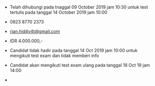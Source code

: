 - Telah dihubungi pada tnaggal 09 October 2019 jam 10:30 untuk test tertulis pada tanggal 14 October 2019 jam 10:00

- 0823 8770 2373

- rian.hid4y4t@gmail.com

- IDR 4.000.000,-

- Candidat tidak hadir pada tanggal 14 Oct 2019 jam 10:00 untuk mengikuti test exam dan tidak memberi info

- Candidat akan mengikuti test exam ulang pada tanggal 18 Oct 19 jam 14:00

-
